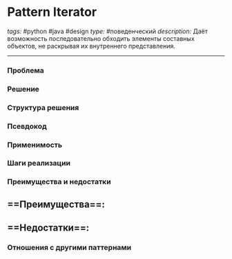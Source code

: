 # Pattern Iterator
*tags:* #python #java #design 
*type:* #поведенческий
*description:* Даёт возможность последовательно обходить элементы
составных объектов, не раскрывая их внутреннего
представления.

---
### Проблема


### Решение


### Структура решения

	
### Псевдокод


### Применимость


### Шаги реализации


### Преимущества и недостатки
==Преимущества==:
- 

==Недостатки==:
- 

### Отношения с другими паттернами 
